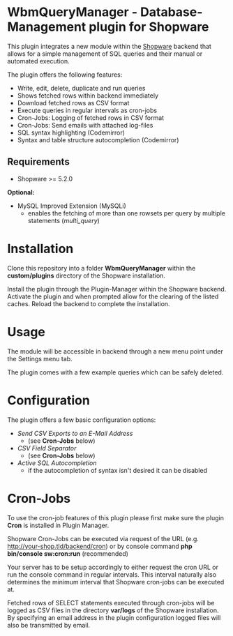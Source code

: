 WbmQueryManager - Database-Management plugin for Shopware
=====
This plugin integrates a new module within the [Shopware](https://www.shopware.de) backend that allows for a simple management of SQL queries and their manual or automated execution.

The plugin offers the following features:

* Write, edit, delete, duplicate and run queries
* Shows fetched rows within backend immediately
* Download fetched rows as CSV format
* Execute queries in regular intervals as cron-jobs
* Cron-Jobs: Logging of fetched rows in CSV format
* Cron-Jobs: Send emails with attached log-files
* SQL syntax highlighting (Codemirror)
* Syntax and table structure autocompletion (Codemirror)

Requirements
-----
* Shopware >= 5.2.0

**Optional:**

* MySQL Improved Extension (MySQLi)
  * enables the fetching of more than one rowsets per query by multiple statements (*multi_query*)

Installation
====
Clone this repository into a folder **WbmQueryManager** within the **custom/plugins** directory of the Shopware installation.

Install the plugin through the Plugin-Manager within the Shopware backend. Activate the plugin and when prompted allow for the clearing of the listed caches.
Reload the backend to complete the installation.

Usage
=====
The module will be accessible in backend through a new menu point under the Settings menu tab.

The plugin comes with a few example queries which can be safely deleted.

Configuration
=====
The plugin offers a few basic configuration options:

* *Send CSV Exports to an E-Mail Address*
  * (see **Cron-Jobs** below)
* *CSV Field Separator*
  * (see **Cron-Jobs** below)
* *Active SQL Autocompletion*
  * if the autocompletion of syntax isn't desired it can be disabled

Cron-Jobs
=====

To use the cron-job features of this plugin please first make sure the plugin **Cron** is installed in Plugin Manager.

Shopware Cron-Jobs can be executed via request of the URL (e.g. http://your-shop.tld/backend/cron) or by console command **php bin/console sw:cron:run** (recommended)

Your server has to be setup accordingly to either request the cron URL or run the console command in regular intervals. This interval naturally also determines the minimum 
interval that Shopware cron-jobs can be executed at.

Fetched rows of SELECT statements executed through cron-jobs will be logged as CSV files in the directory **var/logs** of the Shopware installation.
By specifying an email address in the plugin configuration logged files will also be transmitted by email.


